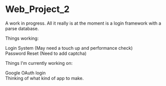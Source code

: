 Web_Project_2
=============

A work in progress. All it really is at the moment is a login framework with a parse database.

Things working:

Login System (May need a touch up and performance check)                              
Password Reset (Need to add captcha)


Things I'm currently working on:                      

Google OAuth login                              
Thinking of what kind of app to make.

